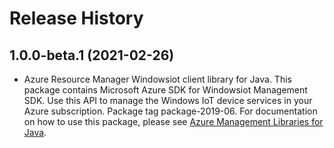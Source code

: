 # Release History

## 1.0.0-beta.1 (2021-02-26)

- Azure Resource Manager Windowsiot client library for Java. This package contains Microsoft Azure SDK for Windowsiot Management SDK. Use this API to manage the Windows IoT device services in your Azure subscription. Package tag package-2019-06. For documentation on how to use this package, please see [Azure Management Libraries for Java](https://aka.ms/azsdk/java/mgmt).
